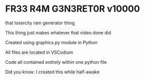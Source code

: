 # FR33 R4M G3N3RET0R v10000
that losercity ram generator thing

This thing just makes whatever that video done did

Created using graphics.py module in Python

All files are located in VSCodium

Code all contained _entirely_ within one python file

Did you know:
I created this while half-awake
